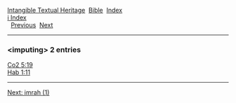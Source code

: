 [Intangible Textual Heritage](../../index)  [Bible](../index) 
[Index](index)   
[i Index](_i_)  
  [Previous](c05783)  [Next](c05785) 

------------------------------------------------------------------------

### &lt;imputing&gt; 2 entries

[Co2 5:19](../kjv/co2005.htm#019)  
[Hab 1:11](../kjv/hab001.htm#011)  

------------------------------------------------------------------------

[Next: imrah (1)](c05785)
